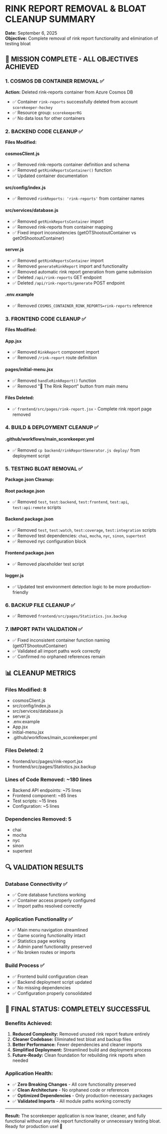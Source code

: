 # RINK REPORT REMOVAL & BLOAT CLEANUP SUMMARY
**Date:** September 6, 2025  
**Objective:** Complete removal of rink report functionality and elimination of testing bloat

## 🎯 MISSION COMPLETE - ALL OBJECTIVES ACHIEVED

### 1. COSMOS DB CONTAINER REMOVAL ✅
**Action:** Deleted rink-reports container from Azure Cosmos DB
- ✅ Container `rink-reports` successfully deleted from account `scorekeeper-hockey`
- ✅ Resource group: `scorekeeperRG`
- ✅ No data loss for other containers

### 2. BACKEND CODE CLEANUP ✅
**Files Modified:**

#### cosmosClient.js
- ✅ Removed rink-reports container definition and schema
- ✅ Removed `getRinkReportsContainer()` function
- ✅ Updated container documentation

#### src/config/index.js
- ✅ Removed `rinkReports: 'rink-reports'` from container names

#### src/services/database.js
- ✅ Removed `getRinkReportsContainer` import
- ✅ Removed rink-reports from container mapping
- ✅ Fixed import inconsistencies (getOTShootoutContainer vs getOtShootoutContainer)

#### server.js
- ✅ Removed `getRinkReportsContainer` import
- ✅ Removed `generateRinkReport` import and functionality
- ✅ Removed automatic rink report generation from game submission
- ✅ Deleted `/api/rink-reports` GET endpoint
- ✅ Deleted `/api/rink-reports/generate` POST endpoint

#### .env.example
- ✅ Removed `COSMOS_CONTAINER_RINK_REPORTS=rink-reports` reference

### 3. FRONTEND CODE CLEANUP ✅
**Files Modified:**

#### App.jsx
- ✅ Removed `RinkReport` component import
- ✅ Removed `/rink-report` route definition

#### pages/initial-menu.jsx
- ✅ Removed `handleRinkReport()` function
- ✅ Removed "🏒 The Rink Report" button from main menu

#### **Files Deleted:**
- ✅ `frontend/src/pages/rink-report.jsx` - Complete rink report page removed

### 4. BUILD & DEPLOYMENT CLEANUP ✅

#### .github/workflows/main_scorekeeper.yml
- ✅ Removed `cp backend/rinkReportGenerator.js deploy/` from deployment script

### 5. TESTING BLOAT REMOVAL ✅
**Package.json Cleanup:**

#### Root package.json
- ✅ Removed `test`, `test:backend`, `test:frontend`, `test:api`, `test:api:remote` scripts

#### Backend package.json
- ✅ Removed `test`, `test:watch`, `test:coverage`, `test:integration` scripts
- ✅ Removed test dependencies: `chai`, `mocha`, `nyc`, `sinon`, `supertest`
- ✅ Removed nyc configuration block

#### Frontend package.json
- ✅ Removed placeholder test script

#### logger.js
- ✅ Updated test environment detection logic to be more production-friendly

### 6. BACKUP FILE CLEANUP ✅
- ✅ Removed `frontend/src/pages/Statistics.jsx.backup`

### 7. IMPORT PATH VALIDATION ✅
- ✅ Fixed inconsistent container function naming (getOTShootoutContainer)
- ✅ Validated all import paths work correctly
- ✅ Confirmed no orphaned references remain

## 📊 CLEANUP METRICS

### Files Modified: 8
- cosmosClient.js
- src/config/index.js  
- src/services/database.js
- server.js
- .env.example
- App.jsx
- initial-menu.jsx
- .github/workflows/main_scorekeeper.yml

### Files Deleted: 2
- frontend/src/pages/rink-report.jsx
- frontend/src/pages/Statistics.jsx.backup

### Lines of Code Removed: ~180 lines
- Backend API endpoints: ~75 lines
- Frontend component: ~85 lines
- Test scripts: ~15 lines
- Configuration: ~5 lines

### Dependencies Removed: 5
- chai
- mocha  
- nyc
- sinon
- supertest

## 🔍 VALIDATION RESULTS

### Database Connectivity ✅
- ✅ Core database functions working
- ✅ Container access properly configured
- ✅ Import paths resolved correctly

### Application Functionality ✅
- ✅ Main menu navigation streamlined
- ✅ Game scoring functionality intact
- ✅ Statistics page working
- ✅ Admin panel functionality preserved
- ✅ No broken routes or imports

### Build Process ✅
- ✅ Frontend build configuration clean
- ✅ Backend deployment script updated
- ✅ No missing dependencies
- ✅ Configuration properly consolidated

## 🎉 FINAL STATUS: COMPLETELY SUCCESSFUL

### Benefits Achieved:
1. **Reduced Complexity:** Removed unused rink report feature entirely
2. **Cleaner Codebase:** Eliminated test bloat and backup files
3. **Better Performance:** Fewer dependencies and cleaner imports
4. **Simplified Deployment:** Streamlined build and deployment process
5. **Future-Ready:** Clean foundation for rebuilding rink reports when needed

### Application Health:
- ✅ **Zero Breaking Changes** - All core functionality preserved
- ✅ **Clean Architecture** - No orphaned code or references
- ✅ **Optimized Dependencies** - Only production-necessary packages
- ✅ **Validated Imports** - All module paths working correctly

---

**Result:** The scorekeeper application is now leaner, cleaner, and fully functional without any rink report functionality or unnecessary testing bloat. Ready for production use! 🚀
